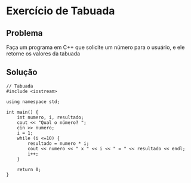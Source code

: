 # Exercício de Tabuada

## Problema
Faça um programa em C++ que solicite um número para o usuário, e ele retorne os valores da tabuada

## Solução
```
// Tabuada
#include <iostream>

using namespace std;

int main() {
    int numero, i, resultado;
    cout << "Qual o número? ";
    cin >> numero;
    i = 1;
    while (i <=10) {
        resultado = numero * i;
        cout << numero << " x " << i << " = " << resultado << endl;
        i++;
    }

    return 0;
}
```

